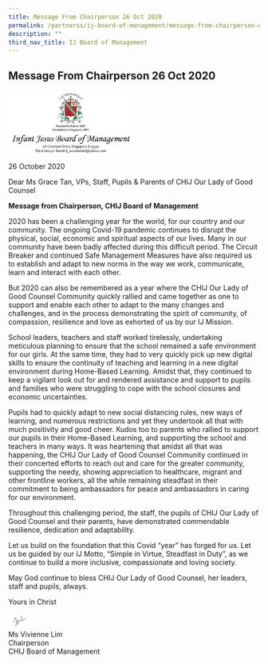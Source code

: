 ```yaml
---
title: Message From Chairperson 26 Oct 2020
permalink: /partnerss/ij-board-of-management/message-from-chairperson-oct/
description: ""
third_nav_title: IJ Board of Management
---
```

## Message From Chairperson 26 Oct 2020

<img style="width: 50%;" src="/images/Header.jpeg" align="center">

26 October 2020

  

Dear Ms Grace Tan, VPs, Staff, Pupils &amp; Parents of CHIJ Our Lady of Good Counsel

  

**Message from Chairperson, CHIJ Board of Management**

2020 has been a challenging year for the world, for our country and our community. The ongoing Covid-19 pandemic continues to disrupt the physical, social, economic and spiritual aspects of our lives. Many in our community have been badly affected during this difficult period. The Circuit Breaker and continued Safe Management Measures have also required us to establish and adapt to new norms in the way we work, communicate, learn and interact with each other.  

  

But 2020 can also be remembered as a year where the CHIJ Our Lady of Good Counsel Community quickly rallied and came together as one to support and enable each other to adapt to the many changes and challenges, and in the process demonstrating the spirit of community, of compassion, resilience and love as exhorted of us by our IJ Mission.  

  

School leaders, teachers and staff worked tirelessly, undertaking meticulous planning to ensure that the school remained a safe environment for our girls. At the same time, they had to very quickly pick up new digital skills to ensure the continuity of teaching and learning in a new digital environment during Home-Based Learning. Amidst that, they continued to keep a vigilant look out for and rendered assistance and support to pupils and families who were struggling to cope with the school closures and economic uncertainties.  

  

Pupils had to quickly adapt to new social distancing rules, new ways of learning, and numerous restrictions and yet they undertook all that with much positivity and good cheer. Kudos too to parents who rallied to support our pupils in their Home-Based Learning, and supporting the school and teachers in many ways. It was heartening that amidst all that was happening, the CHIJ Our Lady of Good Counsel Community continued in their concerted efforts to reach out and care for the greater community, supporting the needy, showing appreciation to healthcare, migrant and other frontline workers, all the while remaining steadfast in their commitment to being ambassadors for peace and ambassadors in caring for our environment.  

  

Throughout this challenging period, the staff, the pupils of CHIJ Our Lady of Good Counsel and their parents, have demonstrated commendable resilience, dedication and adaptability.  

  

Let us build on the foundation that this Covid “year” has forged for us. Let us be guided by our IJ Motto, “Simple in Virtue, Steadfast in Duty”, as we continue to build a more inclusive, compassionate and loving society.  

  

May God continue to bless CHIJ Our Lady of Good Counsel, her leaders, staff and pupils, always.  

  

Yours in Christ  

<img style="width: 10%;" src="/images/Sign_off.jpeg" align="left">
<br><br>
Ms Vivienne Lim<br>
Chairperson<br>
CHIJ Board of Management